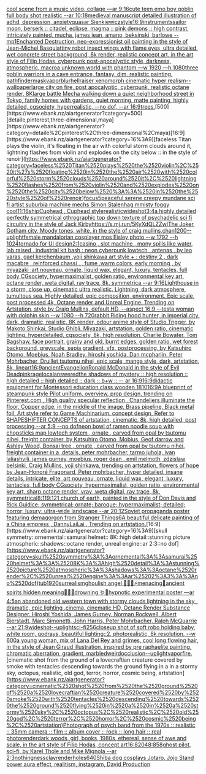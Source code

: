 [cool scene from a music video, collage —ar 9:16](https://www.ebank.nz/aiartgenerator?category=cool%2520scene%2520from%2520a%2520music%2520video%2C%2520collage%2520%E2%80%94ar%25209%3A16)[cute teen emo boy goblin full body shot realistic --ar 10:18](https://www.ebank.nz/aiartgenerator?category=cute%2520teen%2520emo%2520boy%2520goblin%2520full%2520body%2520shot%2520realistic%2520--ar%252010%3A18)[medieval manuscript detailed illustration of adhd, depression, anxiety](https://www.ebank.nz/aiartgenerator?category=medieval%2520manuscript%2520detailed%2520illustration%2520of%2520adhd%2C%2520depression%2C%2520anxiety)[quasar Sienkiewicz](https://www.ebank.nz/aiartgenerator?category=quasar%2520Sienkiewicz)[style](https://www.ebank.nz/aiartgenerator?category=style)[16:9](https://www.ebank.nz/aiartgenerator?category=16%3A9)[](https://www.ebank.nz/aiartgenerator?category=)[instruments](https://www.ebank.nz/aiartgenerator?category=instruments)[sailor moon, berserk :: citadel, eclipse, magma :: pink demons ::  high contrast, intricately painted, mucha, james jean, amano, beksinski, barlowe --mp](https://www.ebank.nz/aiartgenerator?category=sailor%2520moon%2C%2520berserk%2520%3A%3A%2520citadel%2C%2520eclipse%2C%2520magma%2520%3A%3A%2520pink%2520demons%2520%3A%3A%2520%2520high%2520contrast%2C%2520intricately%2520painted%2C%2520mucha%2C%2520james%2520jean%2C%2520amano%2C%2520beksinski%2C%2520barlowe%2520--mp)[1](https://www.ebank.nz/aiartgenerator?category=1)[Enchanted Destruction, neo-expressionist oil painting in the style of Jean-Michel Basquiat](https://www.ebank.nz/aiartgenerator?category=Enchanted%2520Destruction%2C%2520neo-expressionist%2520oil%2520painting%2520in%2520the%2520style%2520of%2520Jean-Michel%2520Basquiat)[tiny robot insect wings with flame eyes, ultra detailed, wet concrete street background, 8k render, realistic concept art, in the art style of Filip Hodas, cyberpunk post-apocalyptic style, darkness, atmospheric, macro](https://www.ebank.nz/aiartgenerator?category=tiny%2520robot%2520insect%2520wings%2520with%2520flame%2520eyes%2C%2520ultra%2520detailed%2C%2520wet%2520concrete%2520street%2520background%2C%25208k%2520render%2C%2520realistic%2520concept%2520art%2C%2520in%2520the%2520art%2520style%2520of%2520Filip%2520Hodas%2C%2520cyberpunk%2520post-apocalyptic%2520style%2C%2520darkness%2C%2520atmospheric%2C%2520macro)[a unknown world with phantom —w 1920 —h 1080](https://www.ebank.nz/aiartgenerator?category=a%2520unknown%2520world%2520with%2520phantom%2520%E2%80%94w%25201920%2520%E2%80%94h%25201080)[three goblin warriors in a cave entrance, fantasy, dim, realistic painting, pathfinder](https://www.ebank.nz/aiartgenerator?category=three%2520goblin%2520warriors%2520in%2520a%2520cave%2520entrance%2C%2520fantasy%2C%2520dim%2C%2520realistic%2520painting%2C%2520pathfinder)[mask](https://www.ebank.nz/aiartgenerator?category=mask)[vapor](https://www.ebank.nz/aiartgenerator?category=vapor)[blur](https://www.ebank.nz/aiartgenerator?category=blur)[hellraiser xenomorph cinematic hyper realism](https://www.ebank.nz/aiartgenerator?category=hellraiser%2520xenomorph%2520cinematic%2520hyper%2520realism)[--wallpaper](https://www.ebank.nz/aiartgenerator?category=--wallpaper)[large city on fire, post apocalyptic, cyberpunk, realistic octane render, 8K](https://www.ebank.nz/aiartgenerator?category=large%2520city%2520on%2520fire%2C%2520post%2520apocalyptic%2C%2520cyberpunk%2C%2520realistic%2520octane%2520render%2C%25208K)[large battle Mecha walking down a quiet neighborhood street in Tokyo, family homes with gardens, quiet morning, matte painting, highly detailed, cgsociety, hyperrealistic, --no dof, --ar 16:9](https://www.ebank.nz/aiartgenerator?category=large%2520battle%2520Mecha%2520walking%2520down%2520a%2520quiet%2520neighborhood%2520street%2520in%2520Tokyo%2C%2520family%2520homes%2520with%2520gardens%2C%2520quiet%2520morning%2C%2520matte%2520painting%2C%2520highly%2520detailed%2C%2520cgsociety%2C%2520hyperrealistic%2C%2520--no%2520dof%2C%2520--ar%252016%3A9)[trees.](https://www.ebank.nz/aiartgenerator?category=trees.)[500](https://www.ebank.nz/aiartgenerator?category=500)[detaile,pinterest,three-dimensional,maya](https://www.ebank.nz/aiartgenerator?category=detaile%2Cpinterest%2Cthree-dimensional%2Cmaya)[16:9](https://www.ebank.nz/aiartgenerator?category=16%3A9)[faceless Titan plays the violin, it's floating in the air with colorful storm clouds around it, lightning flashes from violin and explodes on the city below :: in the style of renoir](https://www.ebank.nz/aiartgenerator?category=faceless%2520Titan%2520plays%2520the%2520violin%2C%2520it%27s%2520floating%2520in%2520the%2520air%2520with%2520colorful%2520storm%2520clouds%2520around%2520it%2C%2520lightning%2520flashes%2520from%2520violin%2520and%2520explodes%2520on%2520the%2520city%2520below%2520%3A%3A%2520in%2520the%2520style%2520of%2520renoir)[focus](https://www.ebank.nz/aiartgenerator?category=focus)[5](https://www.ebank.nz/aiartgenerator?category=5)[peaceful serene creepy mundane sci fi artist suburbia machine mechs Simon Stalenhag mmisty foggy cool](https://www.ebank.nz/aiartgenerator?category=peaceful%2520serene%2520creepy%2520mundane%2520sci%2520fi%2520artist%2520suburbia%2520machine%2520mechs%2520Simon%2520Stalenhag%2520mmisty%2520foggy%2520cool)[11:16](https://www.ebank.nz/aiartgenerator?category=11%3A16)[ship](https://www.ebank.nz/aiartgenerator?category=ship)[Cuphead , Cuphead style](https://www.ebank.nz/aiartgenerator?category=Cuphead%2520%2C%2520Cuphead%2520style)[realistic](https://www.ebank.nz/aiartgenerator?category=realistic)[wideshot](https://www.ebank.nz/aiartgenerator?category=wideshot)[3:4](https://www.ebank.nz/aiartgenerator?category=3%3A4)[a highly detailed perfectly symmetrical othrographic top down texture of psychadelic sci fi circuitry in the style of Jack Kirby](https://www.ebank.nz/aiartgenerator?category=a%2520highly%2520detailed%2520perfectly%2520symmetrical%2520othrographic%2520top%2520down%2520texture%2520of%2520psychadelic%2520sci%2520fi%2520circuitry%2520in%2520the%2520style%2520of%2520Jack%2520Kirby)[<https://s.mj.run/5KyXdQLZZwI>](https://www.ebank.nz/aiartgenerator?category=%3Chttps%3A//s.mj.run/5KyXdQLZZwI%3E)[The Joker, Gotham city, Moody tones, white, in the style of craig mullins,](https://www.ebank.nz/aiartgenerator?category=The%2520Joker%2C%2520Gotham%2520city%2C%2520Moody%2520tones%2C%2520white%2C%2520in%2520the%2520style%2520of%2520craig%2520mullins%2C)[](https://www.ebank.nz/aiartgenerator?category=)[chan](https://www.ebank.nz/aiartgenerator?category=chan)[1200](https://www.ebank.nz/aiartgenerator?category=1200)[--uplight](https://www.ebank.nz/aiartgenerator?category=--uplight)[female mandalorian cosplayer mos Eisley photo --w 1792 --h 1024](https://www.ebank.nz/aiartgenerator?category=female%2520mandalorian%2520cosplayer%2520mos%2520Eisley%2520photo%2520--w%25201792%2520--h%25201024)[tornado for UI design](https://www.ebank.nz/aiartgenerator?category=tornado%2520for%2520UI%2520design)[2:1](https://www.ebank.nz/aiartgenerator?category=2%3A1)[casino , slot machine , mony spills like water, lab raised , industrial kit bash : neon cyberpunk lowtech , antenas , by leo varas, gael kerchenbaum ,yoji shinkawa art style + : destiny 2 , dark macabre , reinforced chassi , , fume ,warm colors ,early morning , by miyazaki :art nouveau, ornate, liquid wax, elegant, luxury, tentacles, full body CGsociety, hypermaximalist, golden ratio, environmental key art, octane render, weta digital, ray trace, 8k, symmetrica --ar 9:16](https://www.ebank.nz/aiartgenerator?category=casino%2520%2C%2520slot%2520machine%2520%2C%2520mony%2520spills%2520like%2520water%2C%2520lab%2520raised%2520%2C%2520industrial%2520kit%2520bash%2520%3A%2520neon%2520cyberpunk%2520lowtech%2520%2C%2520antenas%2520%2C%2520by%2520leo%2520varas%2C%2520gael%2520kerchenbaum%2520%2Cyoji%2520shinkawa%2520art%2520style%2520%2B%2520%3A%2520destiny%25202%2520%2C%2520dark%2520macabre%2520%2C%2520reinforced%2520chassi%2520%2C%2520%2C%2520fume%2520%2Cwarm%2520colors%2520%2Cearly%2520morning%2520%2C%2520by%2520miyazaki%2520%3Aart%2520nouveau%2C%2520ornate%2C%2520liquid%2520wax%2C%2520elegant%2C%2520luxury%2C%2520tentacles%2C%2520full%2520body%2520CGsociety%2C%2520hypermaximalist%2C%2520golden%2520ratio%2C%2520environmental%2520key%2520art%2C%2520octane%2520render%2C%2520weta%2520digital%2C%2520ray%2520trace%2C%25208k%2C%2520symmetrica%2520--ar%25209%3A16)[Lighthouse in a storm, close up, cinematic ultra realistic. Lightning, dark atmosphere, tumultous sea. Highly detailed, epic composition, environment. Epic scale, post processed 4k, Octane render and Unreal Engine. Trending on Artstation, style by Craig Mullins, default HD, --aspect 16:9 --test](https://www.ebank.nz/aiartgenerator?category=Lighthouse%2520in%2520a%2520storm%2C%2520close%2520up%2C%2520cinematic%2520ultra%2520realistic.%2520Lightning%2C%2520dark%2520atmosphere%2C%2520tumultous%2520sea.%2520Highly%2520detailed%2C%2520epic%2520composition%2C%2520environment.%2520Epic%2520scale%2C%2520post%2520processed%25204k%2C%2520Octane%2520render%2520and%2520Unreal%2520Engine.%2520Trending%2520on%2520Artstation%2C%2520style%2520by%2520Craig%2520Mullins%2C%2520default%2520HD%2C%2520--aspect%252016%3A9%2520--test)[a woman with dolphin skin --w 1080 --h 720](https://www.ebank.nz/aiartgenerator?category=a%2520woman%2520with%2520dolphin%2520skin%2520--w%25201080%2520--h%2520720)[rabbit Riding hood hunter, in imperial city, dark, dramatic, realistic, 8K render, odour anime style of Studio Trigger, by Makoto Shinkai, Studio Ghibli, Miyazaki, artstation, golden ratio, cinematic lighting, hyperdetailed, cgsociety, 8k, high resolution, Charlie Bowater, Tom Bagshaw, face portrait, grainy and old, burnt edges, golden ratio, wet forest background, greyscale, sepia gradient, vfx, postprocessing, by Katsuhiro Otomo, Moebius, Noah Bradley, hiroshi yoshida, Dan mcpharlin, Peter Mohrbacher, Druillet,tsutomu nihei, epic scale, manga style, dark, artstation, 8k, lineart](https://www.ebank.nz/aiartgenerator?category=rabbit%2520Riding%2520hood%2520hunter%2C%2520in%2520imperial%2520city%2C%2520dark%2C%2520dramatic%2C%2520realistic%2C%25208K%2520render%2C%2520odour%2520anime%2520style%2520of%2520Studio%2520Trigger%2C%2520by%2520Makoto%2520Shinkai%2C%2520Studio%2520Ghibli%2C%2520Miyazaki%2C%2520artstation%2C%2520golden%2520ratio%2C%2520cinematic%2520lighting%2C%2520hyperdetailed%2C%2520cgsociety%2C%25208k%2C%2520high%2520resolution%2C%2520Charlie%2520Bowater%2C%2520Tom%2520Bagshaw%2C%2520face%2520portrait%2C%2520grainy%2520and%2520old%2C%2520burnt%2520edges%2C%2520golden%2520ratio%2C%2520wet%2520forest%2520background%2C%2520greyscale%2C%2520sepia%2520gradient%2C%2520vfx%2C%2520postprocessing%2C%2520by%2520Katsuhiro%2520Otomo%2C%2520Moebius%2C%2520Noah%2520Bradley%2C%2520hiroshi%2520yoshida%2C%2520Dan%2520mcpharlin%2C%2520Peter%2520Mohrbacher%2C%2520Druillet%2Ctsutomu%2520nihei%2C%2520epic%2520scale%2C%2520manga%2520style%2C%2520dark%2C%2520artstation%2C%25208k%2C%2520lineart)[16:9](https://www.ebank.nz/aiartgenerator?category=16%3A9)[ancient](https://www.ebank.nz/aiartgenerator?category=ancient)[Evangelion](https://www.ebank.nz/aiartgenerator?category=Evangelion)[Ronald McDonald in the style of Evil Dead](https://www.ebank.nz/aiartgenerator?category=Ronald%2520McDonald%2520in%2520the%2520style%2520of%2520Evil%2520Dead)[pink](https://www.ebank.nz/aiartgenerator?category=pink)[rage](https://www.ebank.nz/aiartgenerator?category=rage)[local](https://www.ebank.nz/aiartgenerator?category=local)[answered](https://www.ebank.nz/aiartgenerator?category=answered)[the shadows of mystery :: high resolution :: high  detailed :: high detailed :: dark :: b+w :: -- ar 16:9](https://www.ebank.nz/aiartgenerator?category=the%2520shadows%2520of%2520mystery%2520%3A%3A%2520high%2520resolution%2520%3A%3A%2520high%2520%2520detailed%2520%3A%3A%2520high%2520detailed%2520%3A%3A%2520dark%2520%3A%3A%2520b%2Bw%2520%3A%3A%2520--%2520ar%252016%3A9)[16:9](https://www.ebank.nz/aiartgenerator?category=16%3A9)[didactic equipment for Montessori education class wooden 1810](https://www.ebank.nz/aiartgenerator?category=didactic%2520equipment%2520for%2520Montessori%2520education%2520class%2520wooden%25201810)[16:9](https://www.ebank.nz/aiartgenerator?category=16%3A9)[A blueprint of steampunk style Pilot uniform,  overview, prop design,  trending on Pinterest.com  , High quality specular reflection ,  Chandeliers illuminate the floor, Copper  edge, in the middle of the image, Brass pipeline,  Black metal foil,  Art style refer to Game Machinarium.  concept design, Refer to SHAPESHIFTER CONCEPTS  of artstation, cinematic,  8k, high detailed,  post processing    --ar 5:9   --no dof](https://www.ebank.nz/aiartgenerator?category=A%2520blueprint%2520of%2520steampunk%2520style%2520Pilot%2520uniform%2C%2520%2520overview%2C%2520prop%2520design%2C%2520%2520trending%2520on%2520Pinterest.com%2520%2520%2C%2520High%2520quality%2520specular%2520reflection%2520%2C%2520%2520Chandeliers%2520illuminate%2520the%2520floor%2C%2520Copper%2520%2520edge%2C%2520in%2520the%2520middle%2520of%2520the%2520image%2C%2520Brass%2520pipeline%2C%2520%2520Black%2520metal%2520foil%2C%2520%2520Art%2520style%2520refer%2520to%2520Game%2520Machinarium.%2520%2520concept%2520design%2C%2520Refer%2520to%2520SHAPESHIFTER%2520CONCEPTS%2520%2520of%2520artstation%2C%2520cinematic%2C%2520%25208k%2C%2520high%2520detailed%2C%2520%2520post%2520processing%2520%2520%2520%2520--ar%25205%3A9%2520%2520%2520--no%2520dof)[neon bowl of ramen noodle soup with chopsticks map lowtech system , ornate , carved from opal by tsutomu nihei, freight container, by Katsuhiro Otomo, Mobius, Geof darrow and Ashley Wood, Bonsai tree , ornate , carved from opal by tsutomu nihei, freight container in a ,details, peter mohrbacher, tarmo juhola, ivan laliashvili, james gurney, moebius, roger dean , emil melmoth, zdzislaw belsinki, Craig Mullins, yoji shinkawa, trending on artstation, flowers of hope by Jean-Honoré Fragonard, Peter mohrbacher, hyper detailed, insane details, intricate, elite, art nouveau, ornate, liquid wax, elegant, luxury, tentacles, full body CGsociety, hypermaximalist, golden ratio, environmental key art, sharp octane render, vray ,weta digital, ray trace, 8k, symmetrical](https://www.ebank.nz/aiartgenerator?category=neon%2520bowl%2520of%2520ramen%2520noodle%2520soup%2520with%2520chopsticks%2520map%2520lowtech%2520system%2520%2C%2520ornate%2520%2C%2520carved%2520from%2520opal%2520by%2520tsutomu%2520nihei%2C%2520freight%2520container%2C%2520by%2520Katsuhiro%2520Otomo%2C%2520Mobius%2C%2520Geof%2520darrow%2520and%2520Ashley%2520Wood%2C%2520Bonsai%2520tree%2520%2C%2520ornate%2520%2C%2520carved%2520from%2520opal%2520by%2520tsutomu%2520nihei%2C%2520freight%2520container%2520in%2520a%2520%2Cdetails%2C%2520peter%2520mohrbacher%2C%2520tarmo%2520juhola%2C%2520ivan%2520laliashvili%2C%2520james%2520gurney%2C%2520moebius%2C%2520roger%2520dean%2520%2C%2520emil%2520melmoth%2C%2520zdzislaw%2520belsinki%2C%2520Craig%2520Mullins%2C%2520yoji%2520shinkawa%2C%2520trending%2520on%2520artstation%2C%2520flowers%2520of%2520hope%2520by%2520Jean-Honor%C3%A9%2520Fragonard%2C%2520Peter%2520mohrbacher%2C%2520hyper%2520detailed%2C%2520insane%2520details%2C%2520intricate%2C%2520elite%2C%2520art%2520nouveau%2C%2520ornate%2C%2520liquid%2520wax%2C%2520elegant%2C%2520luxury%2C%2520tentacles%2C%2520full%2520body%2520CGsociety%2C%2520hypermaximalist%2C%2520golden%2520ratio%2C%2520environmental%2520key%2520art%2C%2520sharp%2520octane%2520render%2C%2520vray%2520%2Cweta%2520digital%2C%2520ray%2520trace%2C%25208k%2C%2520symmetrical)[8:11](https://www.ebank.nz/aiartgenerator?category=8%3A11)[9:12](https://www.ebank.nz/aiartgenerator?category=9%3A12)[1 church of earth, painted in the style of Don Davis and Rick Guidice; symmetrical; ornate; baroque; hypermaximalist; detailed; horror; luxury; ultra-wide landscape --ar 20:12](https://www.ebank.nz/aiartgenerator?category=1%2520church%2520of%2520earth%2C%2520painted%2520in%2520the%2520style%2520of%2520Don%2520Davis%2520and%2520Rick%2520Guidice%3B%2520symmetrical%3B%2520ornate%3B%2520baroque%3B%2520hypermaximalist%3B%2520detailed%3B%2520horror%3B%2520luxury%3B%2520ultra-wide%2520landscape%2520--ar%252020%3A12)[Soviet propaganda poster featuring demagorgon from Stranger Things](https://www.ebank.nz/aiartgenerator?category=Soviet%2520propaganda%2520poster%2520featuring%2520demagorgon%2520from%2520Stranger%2520Things)[6](https://www.ebank.nz/aiartgenerator?category=6)[A beautiful delicate painting of a China empress , DannyLaiLai , Trending on artstation.](https://www.ebank.nz/aiartgenerator?category=A%2520beautiful%2520delicate%2520painting%2520of%2520a%2520China%2520empress%2520%2C%2520DannyLaiLai%2520%2C%2520Trending%2520on%2520artstation.)[16:9](https://www.ebank.nz/aiartgenerator?category=16%3A9)[skull symmetry::ornemental::samurai helmet:: 8K::high detail::stunning picture atmospheric::shadows::octane render, unreal engine::ar 2:3::no dof](https://www.ebank.nz/aiartgenerator?category=skull%2520symmetry%3A%3Aornemental%3A%3Asamurai%2520helmet%3A%3A%25208K%3A%3Ahigh%2520detail%3A%3Astunning%2520picture%2520atmospheric%3A%3Ashadows%3A%3Aoctane%2520render%2C%2520unreal%2520engine%3A%3Aar%25202%3A3%3A%3Ano%2520dof)[tub](https://www.ebank.nz/aiartgenerator?category=tub)[1920](https://www.ebank.nz/aiartgenerator?category=1920)[surrealism](https://www.ebank.nz/aiartgenerator?category=surrealism)[ghoulish angel 🧊🍼✨⚡️menacing🌙ancient spirits hidden meaning🐚🍄🦚drowning 🪱🐍hypnotic experimental poster —ar 4:5](https://www.ebank.nz/aiartgenerator?category=ghoulish%2520angel%2520%F0%9F%A7%8A%F0%9F%8D%BC%E2%9C%A8%E2%9A%A1%EF%B8%8Fmenacing%F0%9F%8C%99ancient%2520spirits%2520hidden%2520meaning%F0%9F%90%9A%F0%9F%8D%84%F0%9F%A6%9Adrowning%2520%F0%9F%AA%B1%F0%9F%90%8Dhypnotic%2520experimental%2520poster%2520%E2%80%94ar%25204%3A5)[an abandoned old western town with stormy clouds lightning in the sky , dramatic, epic lighting ,cinema, cinematic HD, Octane Render Substance Designer. Hiroshi Yoshida, James Gurney, Norman Rockwell, Albert Bierstadt, Marc Simonetti, John Harris, Peter Mohrbacher, Ralph McQuarrie --ar 21:9](https://www.ebank.nz/aiartgenerator?category=an%2520abandoned%2520old%2520western%2520town%2520with%2520stormy%2520clouds%2520lightning%2520in%2520the%2520sky%2520%2C%2520dramatic%2C%2520epic%2520lighting%2520%2Ccinema%2C%2520cinematic%2520HD%2C%2520Octane%2520Render%2520Substance%2520Designer.%2520Hiroshi%2520Yoshida%2C%2520James%2520Gurney%2C%2520Norman%2520Rockwell%2C%2520Albert%2520Bierstadt%2C%2520Marc%2520Simonetti%2C%2520John%2520Harris%2C%2520Peter%2520Mohrbacher%2C%2520Ralph%2520McQuarrie%2520--ar%252021%3A9)[wideshot](https://www.ebank.nz/aiartgenerator?category=wideshot)[--uplight](https://www.ebank.nz/aiartgenerator?category=--uplight)[sci-fi](https://www.ebank.nz/aiartgenerator?category=sci-fi)[256](https://www.ebank.nz/aiartgenerator?category=256)[closeup shot of soft robo holding baby, white room, godrays, beautiful lighting::2, photorealistic, 8k resolution, --w 600](https://www.ebank.nz/aiartgenerator?category=closeup%2520shot%2520of%2520soft%2520robo%2520holding%2520baby%2C%2520white%2520room%2C%2520godrays%2C%2520beautiful%2520lighting%3A%3A2%2C%2520photorealistic%2C%25208k%2520resolution%2C%2520--w%2520600)[a young woman, mix of Lana Del Rey and grimes, cool long flowing hair, in the style of Jean Giraud illustration, inspired by pre raphaelite painting, chromatic aberration, gradient, marbled](https://www.ebank.nz/aiartgenerator?category=a%2520young%2520woman%2C%2520mix%2520of%2520Lana%2520Del%2520Rey%2520and%2520grimes%2C%2520cool%2520long%2520flowing%2520hair%2C%2520in%2520the%2520style%2520of%2520Jean%2520Giraud%2520illustration%2C%2520inspired%2520by%2520pre%2520raphaelite%2520painting%2C%2520chromatic%2520aberration%2C%2520gradient%2C%2520marbled)[weird](https://www.ebank.nz/aiartgenerator?category=weird)[occlusion](https://www.ebank.nz/aiartgenerator?category=occlusion)[--uplight](https://www.ebank.nz/aiartgenerator?category=--uplight)[vapor](https://www.ebank.nz/aiartgenerator?category=vapor)[fire.](https://www.ebank.nz/aiartgenerator?category=fire.)[cinematic shot from the ground of a lovecraftian creature covered by smoke with tentacles descending towards the ground flying in a in a stormy sky, octopus, realistic, old god, terror, horror, cosmic being, artstation](https://www.ebank.nz/aiartgenerator?category=cinematic%2520shot%2520from%2520the%2520ground%2520of%2520a%2520lovecraftian%2520creature%2520covered%2520by%2520smoke%2520with%2520tentacles%2520descending%2520towards%2520the%2520ground%2520flying%2520in%2520a%2520in%2520a%2520stormy%2520sky%2C%2520octopus%2C%2520realistic%2C%2520old%2520god%2C%2520terror%2C%2520horror%2C%2520cosmic%2520being%2C%2520artstation)[Photograph of psych band from the 1970s :: realistic :: 35mm camera :: film :: album cover :: rock :: long hair :: real photo](https://www.ebank.nz/aiartgenerator?category=Photograph%2520of%2520psych%2520band%2520from%2520the%25201970s%2520%3A%3A%2520realistic%2520%3A%3A%252035mm%2520camera%2520%3A%3A%2520film%2520%3A%3A%2520album%2520cover%2520%3A%3A%2520rock%2520%3A%3A%2520long%2520hair%2520%3A%3A%2520real%2520photo)[render](https://www.ebank.nz/aiartgenerator?category=render)[dark woods, girl, books, 1980s, ethereal, sense of awe and scale, in the art style of Filip Hodas, concept art](https://www.ebank.nz/aiartgenerator?category=dark%2520woods%2C%2520girl%2C%2520books%2C%25201980s%2C%2520ethereal%2C%2520sense%2520of%2520awe%2520and%2520scale%2C%2520in%2520the%2520art%2520style%2520of%2520Filip%2520Hodas%2C%2520concept%2520art)[16:8](https://www.ebank.nz/aiartgenerator?category=16%3A8)[2048:858](https://www.ebank.nz/aiartgenerator?category=2048%3A858)[ghost pilot, sci-fi, by Karel Thole and Mike Mignola --ar 2:3](https://www.ebank.nz/aiartgenerator?category=ghost%2520pilot%2C%2520sci-fi%2C%2520by%2520Karel%2520Thole%2520and%2520Mike%2520Mignola%2520--ar%25202%3A3)[nothingness](https://www.ebank.nz/aiartgenerator?category=nothingness)[clay](https://www.ebank.nz/aiartgenerator?category=clay)[render](https://www.ebank.nz/aiartgenerator?category=render)[holes](https://www.ebank.nz/aiartgenerator?category=holes)[640](https://www.ebank.nz/aiartgenerator?category=640)[Shiba dog cosplays Jotaro, Jojo Stand power aura effect, realitism, instagram, David Production](https://www.ebank.nz/aiartgenerator?category=Shiba%2520dog%2520cosplays%2520Jotaro%2C%2520Jojo%2520Stand%2520power%2520aura%2520effect%2C%2520realitism%2C%2520instagram%2C%2520David%2520Production)